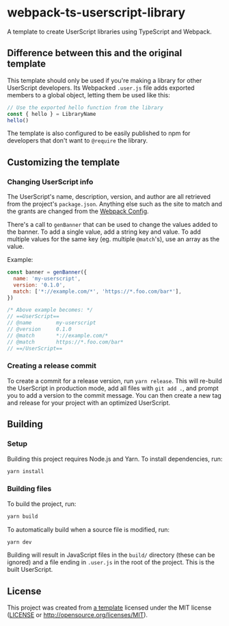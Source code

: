 # webpack-ts-userscript-library

A template to create UserScript libraries using TypeScript and Webpack.

<!-- Info on how to use the template -->

## Difference between this and the original template

This template should only be used if you're making a library for other UserScript developers.
Its Webpacked `.user.js` file adds exported members to a global object, letting them be used like this:

```typescript
// Use the exported hello function from the library
const { hello } = LibraryName
hello()
```

The template is also configured to be easily published to npm for developers that don't want to `@require` the library.

## Customizing the template

### Changing UserScript info

The UserScript's name, description, version, and author are all retrieved from the project's `package.json`.
Anything else such as the site to match and the grants are changed from the [Webpack Config].

There's a call to `genBanner` that can be used to change the values added to the banner.
To add a single value, add a string key and value. To add multiple values for
the same key (eg. multiple `@match`'s), use an array as the value.

Example:

```javascript
const banner = genBanner({
  name: 'my-userscript',
  version: '0.1.0',
  match: ['*://example.com/*', 'https://*.foo.com/bar*'],
})

/* Above example becomes: */
// ==UserScript==
// @name        my-userscript
// @version     0.1.0
// @match       *://example.com/*
// @match       https://*.foo.com/bar*
// ==/UserScript==
```

### Creating a release commit

To create a commit for a release version, run `yarn release`.
This will re-build the UserScript in production mode, add all files with `git add .`,
and prompt you to add a version to the commit message.
You can then create a new tag and release for your project with an optimized UserScript.

<!-- These instructions can be updated to fit your project's requirements -->

## Building

### Setup

Building this project requires Node.js and Yarn.
To install dependencies, run:

```sh
yarn install
```

### Building files

To build the project, run:

```sh
yarn build
```

To automatically build when a source file is modified, run:

```sh
yarn dev
```

Building will result in JavaScript files in the `build/` directory (these can be ignored)
and a file ending in `.user.js` in the root of the project.
This is the built UserScript.

## License

This project was created from [a template](https://gitlab.com/MysteryBlokHed/webpack-ts-userscript-library)
licensed under the MIT license
([LICENSE](https://gitlab.com/MysteryBlokHed/webpack-ts-userscript-library/-/blob/main/LICENSE)
or <http://opensource.org/licenses/MIT>).

[webpack config]: webpack.config.js
